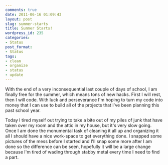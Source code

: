 ```yaml
---
comments: true
date: 2011-06-16 01:09:43
layout: post
slug: summer-starts
title: Summer Starts!
wordpress_id: 235
categories:
- Status
post_format:
- Status
tags:
- clean
- organize
- status
- update
---
```


With the end of a very inconsequential last couple of days of school, I am finally free for the summer, which means tons of new hacks. First I will rest, then I will code. With luck and perseverance I'm hoping to turn my code into money that I can use to build all of the projects that I've been planning this past school year.

Today I tired myself out trying to take a bite out of my piles of junk that have taken over my room and the attic in my house, but it's very slow going. Once I am done the monumental task of cleaning it all up and organizing it all I should have a nice work-space to get everything done. I snapped some pictures of the mess before I started and I'll snap some more after I am done so the difference can be seen, hopefully it will be a large change because I'm tired of wading through stabby metal every time I need to find a part.
